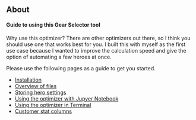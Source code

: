 ## About
#### Guide to using this Gear Selector tool

Why use this optimizer?
There are other optimizers out there, so I think you should use one that works best for you.  I built this with myself as the first use case because I wanted to improve the calculation speed and give the option of automating a few heroes at once.

Please use the following pages as a guide to get you started.
- [Installation](installation-guide.md)
- [Overview of files](file-guide.md)
- [Storing hero settings](input-file-setup.md)
- [Using the optimizer with Jupyer Notebook](jupyter-walkthrough.md)
- [Using the optimizer in Terminal](terminal-walkthrough.md)
- [Customer stat columns](stat-guide.md)

